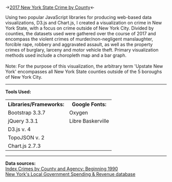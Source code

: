 -><a href="http://jillpla.com/datawithjs/">2017 New York State Crime by County</a><-

Using two popular JavaScript libraries for producing web-based data visualizations, D3.js and Chart.js, I created a visualization on crime in New York State, with a focus on crime outside of New York City. Divided by counties, the datasets used were gathered over the course of 2017 and encompass the violent crimes of murder/non-negligent manslaughter, forcible rape, robbery and aggravated assault, as well as the property crimes of burglary, larceny and motor vehicle theft. Primary visualization methods used include a choropleth map and a bar graph.
<br>
<br>
Note: For the purpose of this visualization, the arbitrary term 'Upstate New York' encompasses all New York State counties outside of the 5 boroughs of New York City. 
<hr>
<b>Tools Used:</b>
<table style="width:100%">
  <tr>
    <th>Libraries/Frameworks:</th>
    <th>Google Fonts:</th> 
  </tr>
  <tr>
    <td>Bootstrap 3.3.7</td>
    <td>Oxygen</td> 
  </tr>
  <tr>
    <td>jQuery 3.3.1</td> 
    <td>Libre Baskerville</td> 
  <tr>
    <td>D3.js v. 4</td>
  </tr>
    <tr>
    <td>TopoJSON v. 2</td>
  </tr>
    <tr>
    <td>Chart.js 2.7.3</td>
  </tr>
</table>
<hr>
<b>Data sources:</b> 
<br>
<a href="https://catalog.data.gov/dataset/index-crimes-by-county-and-agency-beginning-1990">Index Crimes by County and Agency: Beginning 1990</a>
<br>
<a href="https://www.seethroughny.net/benchmarking/local-government-spending-and-revenue#">New York's Local Government Spending & Revenue database</a>
